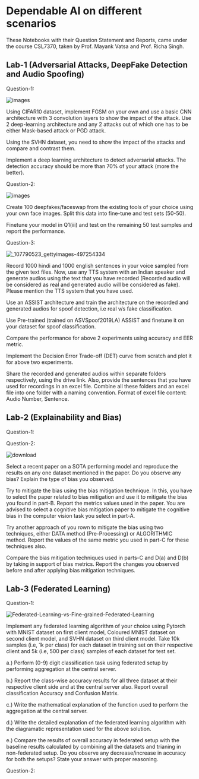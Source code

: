 # Dependable AI on different scenarios

These Notebooks with their Question Statement and Reports, came under the course CSL7370, taken by Prof. Mayank Vatsa and Prof. Richa Singh.

## Lab-1 (Adversarial Attacks, DeepFake Detection and Audio Spoofing)

Question-1:

![images](https://github.com/kwanit1142/Dependable-AI-on-different-scenarios/assets/54277039/f46815c5-121f-445c-8c42-cb247f82a02a)

Using CIFAR10 dataset, implement FGSM on your own and use a basic CNN architecture with 3 convolution layers to show the impact of the attack. Use 2 deep-learning architecture and any 2 attacks out of which one has to be either Mask-based attack or PGD attack. 

Using the SVHN dataset, you need to show the impact of the attacks and compare and contrast them. 

Implement a deep learning architecture to detect adversarial attacks. The detection accuracy should be more than 70% of your attack (more the better).

Question-2:

![images](https://github.com/kwanit1142/Dependable-AI-on-different-scenarios/assets/54277039/a7d5f90f-2092-4165-9aac-fe578eb73ffe)

Create 100 deepfakes/faceswap from the existing tools of your choice using your own face images. Split this data into fine-tune and test sets (50-50). 

Finetune your model in Q1(iii) and test on the remaining 50 test samples and report the performance.

Question-3:

![_107790523_gettyimages-497254334](https://github.com/kwanit1142/Dependable-AI-on-different-scenarios/assets/54277039/e9197be9-5787-44d5-9f6f-e12b9950cc9d)

Record 1000 hindi and 1000 english sentences in your voice sampled from the given text files. Now, use any TTS system with an Indian speaker and generate audios using the text that you have recorded (Recorded audio will be considered as real and generated audio will be considered as fake). Please mention the TTS system that you have used.

Use an ASSIST architecture and train the architecture on the recorded and generated audios for spoof detection, i.e real v/s fake classification.

Use Pre-trained (trained on ASVSpoof2019LA) ASSIST and finetune it on your dataset for spoof classification.

Compare the performance for above 2 experiments using accuracy and EER metric.

Implement the Decision Error Trade-off (DET) curve from scratch and plot it for above two experiments.

Share the recorded and generated audios within separate folders respectively, using the drive link. Also, provide the sentences that you have used for recordings in an excel file. Combine all these folders and an excel file into one folder with a naming convention. Format of excel file content: Audio Number, Sentence.

## Lab-2 (Explainability and Bias)

Question-1:

Question-2:

![download](https://github.com/kwanit1142/Dependable-AI-on-different-scenarios/assets/54277039/4c545f32-71e4-452c-abd7-490875b3ecd7)

Select a recent paper on a SOTA performing model and reproduce the results on any one dataset mentioned in the paper. Do you observe any bias? Explain the type of bias you observed.

Try to mitigate the bias using the bias mitigation technique. In this, you have to select the paper related to bias mitigation and use it to mitigate the bias you found in part-B. Report the metrics values used in the paper. You are advised to select a cognitive bias mitigation paper to mitigate the cognitive bias in the computer vision task you select in part-A.

Try another approach of you rown to mitigate the bias using two techniques, either DATA method (Pre-Processing) or ALGORITHMIC method. Report the values of the same metric you used in part-C for these techniques also. 

Compare the bias mitigation techniques used in parts-C and D(a) and D(b) by taking in support of bias metrics. Report the changes you observed before and after applying bias mitigation techniques.

## Lab-3 (Federated Learning)

Question-1:

![Federated-Learning-vs-Fine-grained-Federated-Learning](https://github.com/kwanit1142/Dependable-AI-on-different-scenarios/assets/54277039/916989cb-5abf-4e95-a530-1e138df90e40)

Implement any federated learning algorithm of your choice using Pytorch with MNIST dataset on first client model, Coloured MNIST dataset on second client model, and SVHN dataset on third client model. Take 10k samples (i.e, 1k per class) for each dataset in training set on their respective client and 5k (i.e, 500 per class) samples of each dataset for test set.

a.) Perform (0-9) digit classification task using federated setup by performing aggregation at the central server.

b.) Report the class-wise accuracy results for all three dataset at their respective client side and at the central server also. Report overall classification Accuracy and Confusion Matrix.

c.) Write the mathematical explanation of the function used to perform the aggregation at the central server.

d.) Write the detailed explanation of the federated learning algorithm with the diagramatic representation used for the above solution.

e.) Compare the results of overall accuracy in federated setup with the baseline results calculated by combining all the datasets and trianing in non-federated setup. Do you observe any decrease/increase in accuracy for both the setups? State your answer with proper reasoning.

Question-2:
